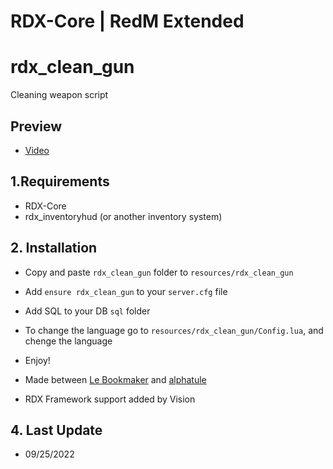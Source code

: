 # RDX-Core | RedM Extended
# rdx_clean_gun


Cleaning weapon script
## Preview
- [Video](https://streamable.com/px5abv)

## 1.Requirements
- RDX-Core
- rdx_inventoryhud (or another inventory system)

## 2. Installation
- Copy and paste ```rdx_clean_gun``` folder to ```resources/rdx_clean_gun```
- Add ```ensure rdx_clean_gun``` to your ```server.cfg``` file
- Add SQL to your DB ```sql``` folder
- To change the language go to ```resources/rdx_clean_gun/Config.lua```, and chenge the language 
- Enjoy!


- Made between [Le Bookmaker](https://github.com/LeBookmaker) and [alphatule](https://github.com/alphatule)
- RDX Framework support added by Vision

## 4. Last Update
- 09/25/2022
